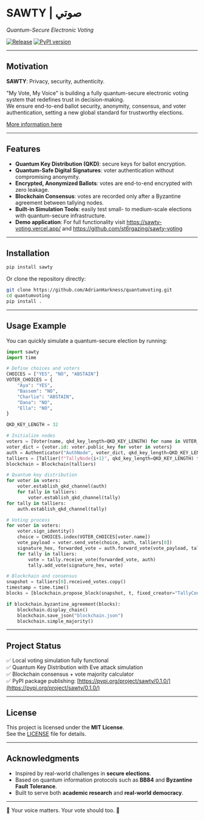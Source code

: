# SAWTY | صوتي  
*Quantum-Secure Electronic Voting*

[![Release](https://img.shields.io/github/v/release/AdrianHarkness/NYUAD2025.svg?style=popout-square)](https://github.com/AdrianHarkness/NYUAD2025/releases)
[![PyPI version](https://img.shields.io/pypi/v/sawty.svg?style=popout-square)](https://pypi.org/project/sawty/)

---

## Motivation

**SAWTY**: Privacy, security, authenticity.

"My Vote, My Voice" is building a fully quantum-secure electronic voting system that redefines trust in decision-making.  
We ensure end-to-end ballot security, anonymity, consensus, and voter authentication, setting a new global standard for trustworthy elections.

[More information here](https://www.canva.com/design/DAGlxSn6JNY/dj9YdHfOwejP3PryE83FoA/view?utm_content=DAGlxSn6JNY&utm_campaign=designshare&utm_medium=link2&utm_source=uniquelinks&utlId=h6b89bc681d)

---

## Features

- **Quantum Key Distribution (QKD)**: secure keys for ballot encryption.
- **Quantum-Safe Digital Signatures**: voter authentication without compromising anonymity.
- **Encrypted, Anonymized Ballots**: votes are end-to-end encrypted with zero leakage.
- **Blockchain Consensus**: votes are recorded only after a Byzantine agreement between tallying nodes.
- **Built-in Simulation Tools**: easily test small- to medium-scale elections with quantum-secure infrastructure.
- **Demo application**: For full functionality visit https://sawty-voting.vercel.app/ and https://github.com/st6rgazing/sawty-voting
---

## Installation

```bash
pip install sawty
```

Or clone the repository directly:

```bash
git clone https://github.com/AdrianHarkness/quantumvoting.git
cd quantumvoting
pip install .
```

---

## Usage Example

You can quickly simulate a quantum-secure election by running:

```python
import sawty
import time

# Define choices and voters
CHOICES = ["YES", "NO", "ABSTAIN"]
VOTER_CHOICES = {
    "Aya": "YES",
    "Bassem": "NO",
    "Charlie": "ABSTAIN",
    "Dana": "NO",
    "Ella": "NO",
}

QKD_KEY_LENGTH = 32

# Initialize nodes
voters = [Voter(name, qkd_key_length=QKD_KEY_LENGTH) for name in VOTER_CHOICES.keys()]
voter_dict = {voter.id: voter.public_key for voter in voters}
auth = Authenticator("AuthNode", voter_dict, qkd_key_length=QKD_KEY_LENGTH)
talliers = [Tallier(f"TallyNode{i+1}", qkd_key_length=QKD_KEY_LENGTH) for i in range(3)]
blockchain = Blockchain(talliers)

# Quantum key distribution
for voter in voters:
    voter.establish_qkd_channel(auth)
    for tally in talliers:
        voter.establish_qkd_channel(tally)
for tally in talliers:
    auth.establish_qkd_channel(tally)

# Voting process
for voter in voters:
    voter.sign_identity()
    choice = CHOICES.index(VOTER_CHOICES[voter.name])
    vote_payload = voter.send_vote(choice, auth, talliers[0])
    signature_hex, forwarded_vote = auth.forward_vote(vote_payload, talliers[0], voter)
    for tally in talliers:
        vote = tally.receive_vote(forwarded_vote, auth)
        tally.add_vote(signature_hex, vote)

# Blockchain and consensus
snapshot = talliers[0].received_votes.copy()
timestamp = time.time()
blocks = [blockchain.propose_block(snapshot, t, fixed_creator="TallyConsensus", fixed_timestamp=timestamp) for t in talliers]

if blockchain.byzantine_agreement(blocks):
    blockchain.display_chain()
    blockchain.save_json("blockchain.json")
    blockchain.simple_majority()
```

---

## Project Status

✅ Local voting simulation fully functional  
✅ Quantum Key Distribution with Eve attack simulation  
✅ Blockchain consensus + vote majority calculator  
✅ PyPI package publishing: [https://pypi.org/project/sawty/0.1.0/](https://pypi.org/project/sawty/0.1.0/)

---

## License

This project is licensed under the **MIT License**.  
See the [LICENSE](https://opensource.org/licenses/MIT) file for details.

---

## Acknowledgments

- Inspired by real-world challenges in **secure elections**.
- Based on quantum information protocols such as **BB84** and **Byzantine Fault Tolerance**.
- Built to serve both **academic research** and **real-world democracy**.

---

🌟 Your voice matters. Your vote should too. 🌟
